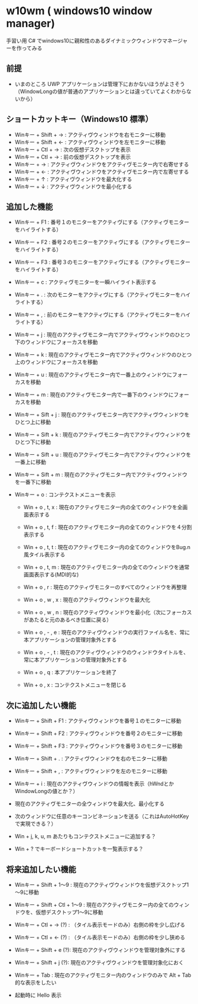 # w10wm ( windows10 window manager)

手習い用 C# でwindows10に親和性のあるダイナミックウィンドウマネージャーを作ってみる

## 前提

* いまのところ UWP アプリケーションは管理下におかないほうがよさそう（WindowLongの値が普通のアプリケーションとは違っていてよくわからないから）

## ショートカットキー（Windows10 標準）

* Winキー + Shift + → : アクティヴウィンドウを右モニターに移動
* Winキー + Shift + ← : アクティヴウィンドウを左モニターに移動
* Winキー + Ctl + → : 次の仮想デスクトップを表示
* Winキー + Ctl + → : 前の仮想デスクトップを表示
* Winキー + → : アクティヴウィンドウをアクティヴモニター内で右寄せする
* Winキー + ← : アクティヴウィンドウをアクティヴモニター内で左寄せする
* Winキー + ↑ : アクティヴウィンドウを最大化する
* Winキー + ↓ : アクティヴウィンドウを最小化する

## 追加した機能

* Winキー + F1 : 番号１のモニターをアクティヴにする（アクティヴモニターをハイライトする）
* Winキー + F2 : 番号２のモニターをアクティヴにする（アクティヴモニターをハイライトする）
* Winキー + F3 : 番号３のモニターをアクティヴにする（アクティヴモニターをハイライトする）
* Winキー + c : アクティヴモニターを一瞬ハイライト表示する

* Winキー + . : 次のモニターをアクティヴにする（アクティヴモニターをハイライトする）
* Winキー + , : 前のモニターをアクティヴにする（アクティヴモニターをハイライトする）

* Winキー + j : 現在のアクティヴモニター内でアクティヴウィンドウのひとつ下のウィンドウにフォーカスを移動
* Winキー + k : 現在のアクティヴモニター内でアクティヴウィンドウのひとつ上のウィンドウにフォーカスを移動
* Winキー + u : 現在のアクティヴモニター内で一番上のウィンドウにフォーカスを移動
* Winキー + m : 現在のアクティヴモニター内で一番下のウィンドウにフォーカスを移動

* Winキー + Sift + j : 現在のアクティヴモニター内でアクティヴウィンドウをひとつ上に移動
* Winキー + Sift + k : 現在のアクティヴモニター内でアクティヴウィンドウをひとつ下に移動
* Winキー + Sift + u : 現在のアクティヴモニター内でアクティヴウィンドウを一番上に移動
* Winキー + Sift + m : 現在のアクティヴモニター内でアクティヴウィンドウを一番下に移動

* Winキー + o : コンテクストメニューを表示

    * Win + o , t, x : 現在のアクティヴモニター内の全てのウィンドウを全画面表示する
    * Win + o , t, f : 現在のアクティヴモニター内の全てのウィンドウを４分割表示する
    * Win + o , t, t : 現在のアクティヴモニター内の全てのウィンドウをBug.n風タイル表示する
    * Win + o , t, m : 現在のアクティヴモニター内の全てのウィンドウを通常画面表示する(MDI的な)

    * Win + o , r : 現在のアクティヴモニターのすべてのウィンドウを再整理

    * Win + o , w , x : 現在のアクティヴウィンドウを最大化
    * Win + o , w , n : 現在のアクティヴウィンドウを最小化（次にフォーカスがあたると元のあるべき位置に戻る）

    * Win + o , - , e : 現在のアクティヴウィンドウの実行ファイル名を、常に本アプリケーションの管理対象外とする
    * Win + o , - , t : 現在のアクティヴウィンドウのウィンドウタイトルを、常に本アプリケーションの管理対象外とする

    * Win + o , q : 本アプリケーションを終了
    * Win + o , x : コンテクストメニューを閉じる


## 次に追加したい機能

* Winキー + Shift + F1 : アクティヴウィンドウを番号１のモニターに移動
* Winキー + Shift + F2 : アクティヴウィンドウを番号２のモニターに移動
* Winキー + Shift + F3 : アクティヴウィンドウを番号３のモニターに移動

* Winキー + Shift + . : アクティヴウィンドウを右のモニターに移動
* Winキー + Shift + , : アクティヴウィンドウを左のモニターに移動

* Winキー + i : 現在のアクティヴウィンドウの情報を表示（hWndとかWindowLongの値とか？）

* 現在のアクティヴモニターの全ウィンドウを最大化、最小化する
* 次のウィンドウに任意のキーコンビネーションを送る（これはAutoHotKeyで実現できる？）
* Win + j, k, u, m あたりもコンテクストメニューに追加する？
* Win + ? でキーボードショートカットを一覧表示する？

## 将来追加したい機能

* Winキー + Shift + 1～9 : 現在のアクティヴウィンドウを仮想デスクトップ1～9に移動
* Winキー + Shift + Ctl + 1～9 : 現在のアクティヴモニター内の全てのウィンドウを、仮想デスクトップ1～9に移動

* Winキー + Ctl + → (?) : （タイル表示モードのみ）右側の枠を少し広げる
* Winキー + Ctl + ← (?) : （タイル表示モードのみ）右側の枠を少し狭める

* Winキー + Shift + e (?): 現在のアクティヴウィンドウを管理対象外にする
* Winキー + Shift + j (?): 現在のアクティヴウィンドウを管理対象化におく

* Winキー + Tab : 現在のアクティヴモニター内のウィンドウのみで Alt + Tab 的な表示をしたい

* 起動時に Hello 表示


